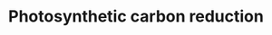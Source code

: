 ---
annotations:
- id: PW:0000056
  parent: classic metabolic pathway
  type: Pathway Ontology
  value: photosynthesis pathway
authors:
- MartijnVanIersel
- Khanspers
- MaintBot
- Egonw
- Mkutmon
- Fehrhart
- Eweitz
description: ''
last-edited: 2021-05-27
organisms:
- Arabidopsis thaliana
redirect_from:
- /index.php/Pathway:WP1461
- /instance/WP1461
- /instance/WP1461_r118333
revision: r118333
schema-jsonld:
- '@context': https://schema.org/
  '@id': https://wikipathways.github.io/pathways/WP1461.html
  '@type': Dataset
  creator:
    '@type': Organization
    name: WikiPathways
  description: ''
  keywords:
  - 3-PGA
  - ADP
  - ATP
  - ATPGLP1
  - ATPPT2
  - CAB1
  - CAB2
  - CAB3
  - CO2
  - Fructose 6P
  - Glucose-UDP
  - Glycolate
  - H+
  - LHB1B1
  - LHB1B2
  - NADP
  - NADPH
  - O2
  - P-glycolate
  - Plastoquinone
  - RCA
  - RbS1Ac
  - RbcS1B
  - RbcS2B
  - RbcS3B
  - RuBP
  - Rubisco
  - Sucrose
  license: CC0
  name: Photosynthetic carbon reduction
seo: CreativeWork
title: Photosynthetic carbon reduction
wpid: WP1461
---